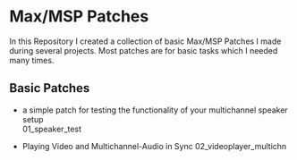 # Max/MSP Patches

In this Repository I created a collection of basic Max/MSP Patches I made during several projects.
Most patches are for basic tasks which I needed many times.

## Basic Patches

- a simple patch for testing the functionality of your multichannel speaker setup  
01_speaker_test           

- Playing Video and Multichannel-Audio in Sync
02_videoplayer_multichn


